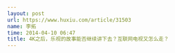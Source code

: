```yaml
---
layout: post
url: https://www.huxiu.com/article/31503
name: 李拓
time: 2014-04-10 06:47
title: 4K之后，乐视的故事能否继续讲下去？互联网电视又怎么走？
---
```

